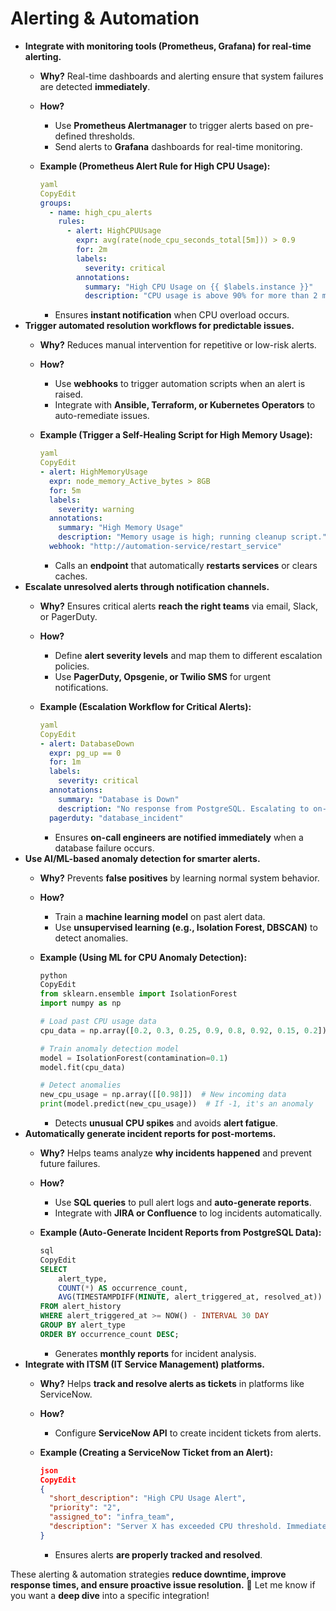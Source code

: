 # Alerting & Automation

- **Integrate with monitoring tools (Prometheus, Grafana) for real-time alerting.**
    - **Why?** Real-time dashboards and alerting ensure that system failures are detected **immediately**.
    - **How?**
        - Use **Prometheus Alertmanager** to trigger alerts based on pre-defined thresholds.
        - Send alerts to **Grafana** dashboards for real-time monitoring.
    - **Example (Prometheus Alert Rule for High CPU Usage):**
        
        ```yaml
        yaml
        CopyEdit
        groups:
          - name: high_cpu_alerts
            rules:
              - alert: HighCPUUsage
                expr: avg(rate(node_cpu_seconds_total[5m])) > 0.9
                for: 2m
                labels:
                  severity: critical
                annotations:
                  summary: "High CPU Usage on {{ $labels.instance }}"
                  description: "CPU usage is above 90% for more than 2 minutes."
        
        ```
        
        - Ensures **instant notification** when CPU overload occurs.
- **Trigger automated resolution workflows for predictable issues.**
    - **Why?** Reduces manual intervention for repetitive or low-risk alerts.
    - **How?**
        - Use **webhooks** to trigger automation scripts when an alert is raised.
        - Integrate with **Ansible, Terraform, or Kubernetes Operators** to auto-remediate issues.
    - **Example (Trigger a Self-Healing Script for High Memory Usage):**
        
        ```yaml
        yaml
        CopyEdit
        - alert: HighMemoryUsage
          expr: node_memory_Active_bytes > 8GB
          for: 5m
          labels:
            severity: warning
          annotations:
            summary: "High Memory Usage"
            description: "Memory usage is high; running cleanup script."
          webhook: "http://automation-service/restart_service"
        
        ```
        
        - Calls an **endpoint** that automatically **restarts services** or clears caches.
- **Escalate unresolved alerts through notification channels.**
    - **Why?** Ensures critical alerts **reach the right teams** via email, Slack, or PagerDuty.
    - **How?**
        - Define **alert severity levels** and map them to different escalation policies.
        - Use **PagerDuty, Opsgenie, or Twilio SMS** for urgent notifications.
    - **Example (Escalation Workflow for Critical Alerts):**
        
        ```yaml
        yaml
        CopyEdit
        - alert: DatabaseDown
          expr: pg_up == 0
          for: 1m
          labels:
            severity: critical
          annotations:
            summary: "Database is Down"
            description: "No response from PostgreSQL. Escalating to on-call team."
          pagerduty: "database_incident"
        
        ```
        
        - Ensures **on-call engineers are notified immediately** when a database failure occurs.
- **Use AI/ML-based anomaly detection for smarter alerts.**
    - **Why?** Prevents **false positives** by learning normal system behavior.
    - **How?**
        - Train a **machine learning model** on past alert data.
        - Use **unsupervised learning (e.g., Isolation Forest, DBSCAN)** to detect anomalies.
    - **Example (Using ML for CPU Anomaly Detection):**
        
        ```python
        python
        CopyEdit
        from sklearn.ensemble import IsolationForest
        import numpy as np
        
        # Load past CPU usage data
        cpu_data = np.array([0.2, 0.3, 0.25, 0.9, 0.8, 0.92, 0.15, 0.2]).reshape(-1, 1)
        
        # Train anomaly detection model
        model = IsolationForest(contamination=0.1)
        model.fit(cpu_data)
        
        # Detect anomalies
        new_cpu_usage = np.array([[0.98]])  # New incoming data
        print(model.predict(new_cpu_usage))  # If -1, it's an anomaly
        
        ```
        
        - Detects **unusual CPU spikes** and avoids **alert fatigue**.
- **Automatically generate incident reports for post-mortems.**
    - **Why?** Helps teams analyze **why incidents happened** and prevent future failures.
    - **How?**
        - Use **SQL queries** to pull alert logs and **auto-generate reports**.
        - Integrate with **JIRA or Confluence** to log incidents automatically.
    - **Example (Auto-Generate Incident Reports from PostgreSQL Data):**
        
        ```sql
        sql
        CopyEdit
        SELECT
            alert_type,
            COUNT(*) AS occurrence_count,
            AVG(TIMESTAMPDIFF(MINUTE, alert_triggered_at, resolved_at)) AS avg_resolution_time
        FROM alert_history
        WHERE alert_triggered_at >= NOW() - INTERVAL 30 DAY
        GROUP BY alert_type
        ORDER BY occurrence_count DESC;
        
        ```
        
        - Generates **monthly reports** for incident analysis.
- **Integrate with ITSM (IT Service Management) platforms.**
    - **Why?** Helps **track and resolve alerts as tickets** in platforms like ServiceNow.
    - **How?**
        - Configure **ServiceNow API** to create incident tickets from alerts.
    - **Example (Creating a ServiceNow Ticket from an Alert):**
        
        ```json
        json
        CopyEdit
        {
          "short_description": "High CPU Usage Alert",
          "priority": "2",
          "assigned_to": "infra_team",
          "description": "Server X has exceeded CPU threshold. Immediate action required."
        }
        
        ```
        
        - Ensures alerts **are properly tracked and resolved**.

These alerting & automation strategies **reduce downtime, improve response times, and ensure proactive issue resolution.** 🚀 Let me know if you want a **deep dive** into a specific integration!